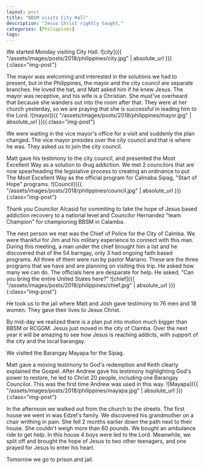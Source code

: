 ```yaml
---
layout: post
title: "BBSM visits City Hall"
description: "Jesus Christ rightly taught."
categories: [Philippines]
tags:
---
```


We started Monday visiting City Hall.
![city]({{ "/assets/images/posts/2018/philippines/city.jpg" | absolute_url }}){:class="img-post"}

The mayor was welcoming and interested in the solutions we had to present, but in the Philippines, the mayor and the city council are separate branches.  He loved the hat, and Matt asked him if he knew Jesus.  The mayor was receptive, and his wife is a Christian.  She must've overheard that because she wanders out into the room after that.  They were at her church yesterday, so we are praying that she is successful in leading him to the Lord.
![mayor]({{ "/assets/images/posts/2018/philippines/mayor.jpg" | absolute_url }}){:class="img-post"}

We were waiting in the vice mayor's office for a visit and suddenly the plan changed.  The vice mayor presides over the city council and that is where he was.  They asked us to join the city council.

Matt gave his testimony to the city council, and presented the Most Excellent Way as a solution to drug addiction.  We met 2 councilors that are now spearheading the legislative process to creating an ordinance to put The Most Excellent Way as the official program for Calmaba Sipag, "Start of Hope" programs.
![Council]({{ "/assets/images/posts/2018/philippines/council.jpg" | absolute_url }}){:class="img-post"}

Thank you Councilor Alcasid for commiting to take the hope of Jesus based addiction recovery to a national level and Councilor Hernandez "team Champion" for championing BBSM in Calamba.

The next person we met was the Chief of Police for the City of Calmba.  We were thankful for Jim and his military experience to connect with this man.  During this meeting, a man under the chief brought him a list and he discovered that of the 54 barngay, only 3 had ongoing faith based programs.  All three of them were run by pastor Mariano.  These are the three programs that we have and are planning on visiting this trip.  He asked how many we can do.  The officials here are desparate for help.   He asked, "Can you bring the entire United States here?"
![chief]({{ "/assets/images/posts/2018/philippines/chief.jpg" | absolute_url }}){:class="img-post"}

He took us to the jail where Matt and Josh gave testimony to 76 men and 18 women.  They gave their lives to Jesus Christ.

By mid-day we realized there is a plan put into motion much bigger than BBSM or RCGGM.  Jesus just moved in the city of Clamba.  Over the next year it will be amazing to see how Jesus is reaching addicts, with support of the city and the local barangay.

We visited the Barangay Mayapa for the Sipag.  

Matt gave a moving testimony to God's redemption and Keith clearly explained the Gospel.  After Andrew gave his testimony highlighting God's power to restore, he led to Christ 20 people, including one Barangay Councilor. This was the first time Andrew was used in this way.
![Mayapa]({{ "/assets/images/posts/2018/philippines/mayapa.jpg" | absolute_url }}){:class="img-post"}

In the afternoon we walked out from the church to the streets.  The first house we went in was Edzel's family.  We discovered his grandmother on a chair writhing in pain.  She fell 2 months earlier down the path next to their house.  She couldn't weigh more than 60 pounds.  We bought an ambulance ride to get help.  In this house 4 boys were led to the Lord.  Meanwhile, we split off and brought the hope of Jesus to two other teenagers, and one prayed for Jesus to enter his heart.

Tomorrow we go to prison and jail.